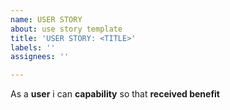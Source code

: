 ```yaml
---
name: USER STORY
about: use story template
title: 'USER STORY: <TITLE>'
labels: ''
assignees: ''

---
```


As a **user** i can **capability** so that **received benefit**
